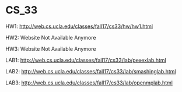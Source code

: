 # CS_33

HW1: http://web.cs.ucla.edu/classes/fall17/cs33/hw/hw1.html

HW2: Website Not Available Anymore

HW3: Website Not Available Anymore

LAB1: http://web.cs.ucla.edu/classes/fall17/cs33/lab/pexexlab.html

LAB2: http://web.cs.ucla.edu/classes/fall17/cs33/lab/smashinglab.html

LAB3: http://web.cs.ucla.edu/classes/fall17/cs33/lab/openmplab.html
